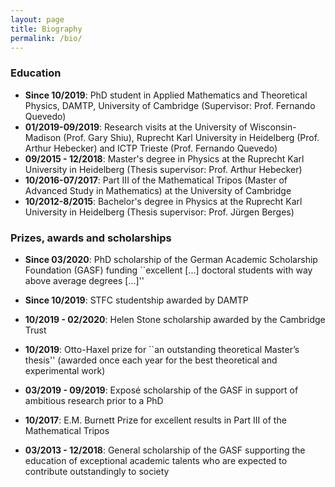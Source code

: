 ```yaml
---
layout: page
title: Biography
permalink: /bio/
---
```



### Education

- **Since 10/2019**: PhD student in Applied Mathematics and Theoretical Physics, DAMTP, University of Cambridge (Supervisor: Prof. Fernando Quevedo)
- **01/2019-09/2019**: Research visits at the University of Wisconsin-Madison (Prof. Gary Shiu), Ruprecht Karl University in Heidelberg (Prof. Arthur Hebecker) and ICTP Trieste (Prof. Fernando Quevedo)
- **09/2015 - 12/2018**: Master's degree in Physics at the Ruprecht Karl University in Heidelberg (Thesis supervisor: Prof. Arthur Hebecker)
- **10/2016-07/2017**: Part III of the Mathematical Tripos (Master of Advanced Study in Mathematics) at the University of Cambridge
- **10/2012-8/2015**: Bachelor's degree in Physics at the Ruprecht Karl University in Heidelberg (Thesis supervisor: Prof. Jürgen Berges)



### Prizes, awards and scholarships

- **Since 03/2020**: PhD scholarship of the German Academic Scholarship Foundation (GASF) funding ``excellent [...] doctoral students with way above average degrees [...]''

- **Since 10/2019**: STFC studentship awarded by DAMTP

- **10/2019 - 02/2020**: Helen Stone scholarship awarded by the Cambridge Trust

- **10/2019**: Otto-Haxel prize for ``an outstanding theoretical Master’s thesis'' (awarded once each year for the best theoretical and experimental work)

- **03/2019 - 09/2019**: Exposé scholarship of the GASF in support of ambitious research prior to a PhD

- **10/2017**: E.M. Burnett Prize for excellent results in Part III of the Mathematical Tripos

- **03/2013 - 12/2018**: General scholarship of the GASF supporting the education of exceptional academic talents who are expected to contribute outstandingly to society 
